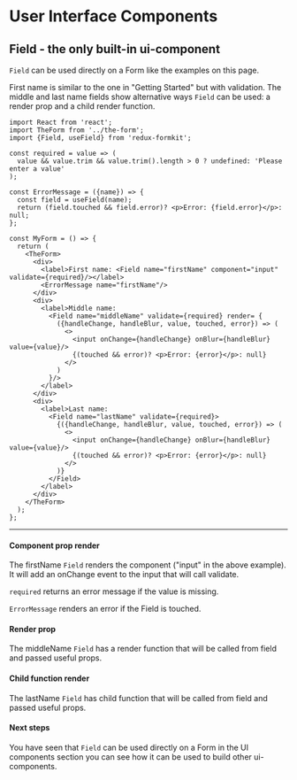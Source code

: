 # User Interface Components


## Field - the only built-in ui-component

`Field` can be used directly on a Form like the examples on this page. 

First name is similar to the one in "Getting Started" but with validation. The middle and last name fields show alternative ways `Field` can be used: a render prop and a child render function.

<!-- STORY -->

```
import React from 'react';
import TheForm from '../the-form';
import {Field, useField} from 'redux-formkit';

const required = value => (
  value && value.trim && value.trim().length > 0 ? undefined: 'Please enter a value'
);

const ErrorMessage = ({name}) => {
  const field = useField(name);
  return (field.touched && field.error)? <p>Error: {field.error}</p>: null;
};

const MyForm = () => {  
  return (
    <TheForm>
      <div>
        <label>First name: <Field name="firstName" component="input" validate={required}/></label>
        <ErrorMessage name="firstName"/>
      </div>
      <div>
        <label>Middle name: 
          <Field name="middleName" validate={required} render= {
            ({handleChange, handleBlur, value, touched, error}) => (
              <>
                <input onChange={handleChange} onBlur={handleBlur} value={value}/>
                {(touched && error)? <p>Error: {error}</p>: null}
              </>
            )
          }/>
        </label>
      </div>
      <div>
        <label>Last name: 
          <Field name="lastName" validate={required}>
            {({handleChange, handleBlur, value, touched, error}) => (
              <>
                <input onChange={handleChange} onBlur={handleBlur} value={value}/>
                {(touched && error)? <p>Error: {error}</p>: null}
              </>
            )}
          </Field>
        </label>
      </div>
    </TheForm>
  );
};
```
---
#### Component prop render
The firstName `Field` renders the component ("input" in the above example). It will add an onChange event to the input that will call validate.

`required` returns an error message if the value is missing.

`ErrorMessage` renders an error if the Field is touched.


#### Render prop
The middleName `Field` has a render function that will be called from field and passed useful props.


#### Child function render
The lastName `Field` has child function that will be called from field and passed useful props.


#### Next steps
You have seen that `Field` can be used directly on a Form in the UI components section you can see how it can be used to build other ui-components.
